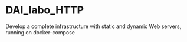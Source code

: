 # DAI_labo_HTTP
Develop a complete infrastructure with static and dynamic Web servers, running on docker-compose
